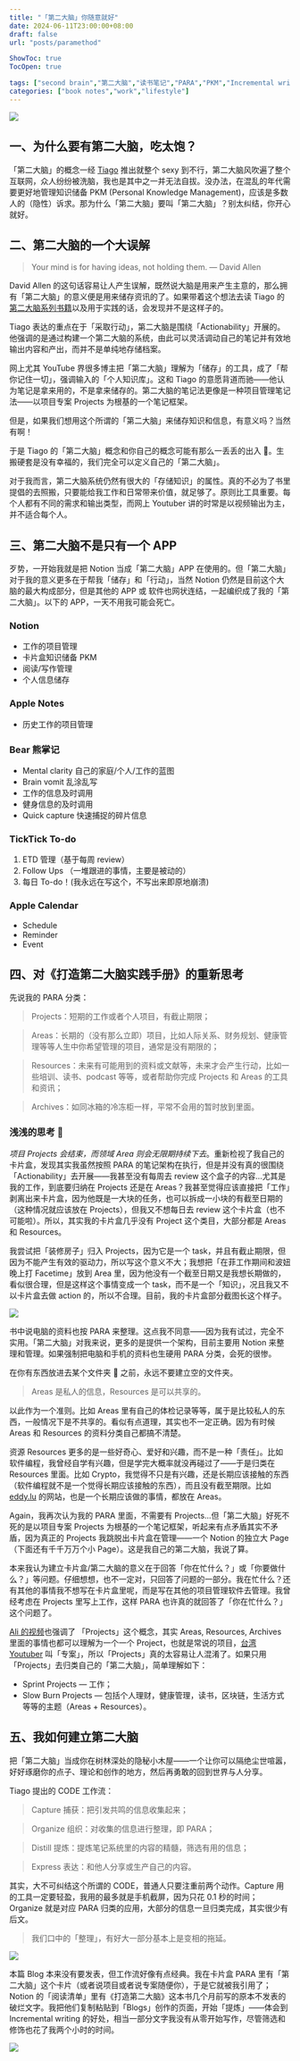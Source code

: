 ```yaml
---
title: "「第二大脑」你随意就好"
date: 2024-06-11T23:00:00+08:00
draft: false
url: "posts/paramethod"

ShowToc: true
TocOpen: true

tags: ["second brain","第二大脑","读书笔记","PARA","PKM","Incremental writing","渐进式写作"]
categories: ["book notes","work","lifestyle"]
---
```


![](/img/theparamethod.jpeg)

## 一、为什么要有第二大脑，吃太饱？

「第二大脑」的概念一经 [Tiago](https://fortelabs.com/) 推出就整个 sexy 到不行，第二大脑风吹遍了整个互联网，众人纷纷被洗脑，我也是其中之一并无法自拔。没办法，在混乱的年代需要更好地管理知识储备 PKM (Personal Knowledge Management)，应该是多数人的（隐性）诉求。那为什么「第二大脑」要叫「第二大脑」？别太纠结，你开心就好。

## 二、第二大脑的一个大误解

> Your mind is for having ideas, not holding them. — David Allen

David Allen 的这句话容易让人产生误解，既然说大脑是用来产生主意的，那么拥有「第二大脑」的意义便是用来储存资讯的了。如果带着这个想法去读 Tiago 的[第二大脑系列书籍](https://eddy.lu/posts/secondbrain/)以及用于实践的话，会发现并不是这样子的。



Tiago 表达的重点在于「采取行动」，第二大脑是围绕「Actionability」开展的。他强调的是通过构建一个第二大脑的系统，由此可以灵活调动自己的笔记并有效地输出内容和产出，而并不是单纯地存储档案。

网上尤其 YouTube 界很多博主把「第二大脑」理解为「储存」的工具，成了「帮你记住一切」，强调输入的「个人知识库」。这和 Tiago 的意愿背道而驰——他认为笔记是拿来用的，不是拿来储存的。第二大脑的笔记法更像是一种项目管理笔记法——以项目专案 Projects 为根基的一个笔记框架。

但是，如果我们想用这个所谓的「第二大脑」来储存知识和信息，有意义吗？当然有啊！

于是 Tiago 的「第二大脑」概念和你自己的概念可能有那么一丢丢的出入 🤏。生搬硬套是没有幸福的，我们完全可以定义自己的「第二大脑」。

对于我而言，第二大脑系统仍然有很大的「存储知识」的属性。真的不必为了书里提倡的去照搬，只要能给我工作和日常带来价值，就足够了。原则比工具重要。每个人都有不同的需求和输出类型，而网上 Youtuber 讲的时常是以视频输出为主，并不适合每个人。

## 三、第二大脑不是只有一个 APP

歹势，一开始我就是把 Notion 当成「第二大脑」APP 在使用的。但「第二大脑」对于我的意义更多在于帮我「储存」和「行动」，当然 Notion 仍然是目前这个大脑的最大构成部分，但是其他的 APP 或 软件也网状连结，一起编织成了我的「第二大脑」。以下的 APP，一天不用我可能会死亡。

### Notion

- 工作的项目管理
- 卡片盒知识储备 PKM
- 阅读/写作管理
- 个人信息储存

### Apple Notes

- 历史工作的项目管理

### Bear 熊掌记

- Mental clarity 自己的家庭/个人/工作的蓝图
- Brain vomit 乱涂乱写
- 工作的信息及时调用
- 健身信息的及时调用
- Quick capture 快速捕捉的碎片信息

### TickTick To-do

1. ETD 管理（基于每周 review）
2. Follow Ups （一堆跟进的事情，主要是被动的）
3. 每日 To-do！(我永远在写这个，不写出来即原地崩溃)

### Apple Calendar

- Schedule
- Reminder
- Event

## 四、对《打造第二大脑实践手册》的重新思考

先说我的 PARA 分类：



>Projects：短期的工作或者个人项目，有截止期限；

>Areas：长期的（没有那么立即）项目，比如人际关系、财务规划、健康管理等等人生中你希望管理的项目，通常是没有期限的；

>Resources：未来有可能用到的资料或文献等，未来才会产生行动，比如一些培训、读书、podcast 等等，或者帮助你完成 Projects 和 Areas 的工具和资讯；

>Archives：如同冰箱的冷冻柜一样，平常不会用的暂时放到里面。


### 浅浅的思考 🧠



*项目 Projects 会结束，而领域 Area 则会无限期持续下去*。重新检视了我自己的卡片盒，发现其实我虽然按照 PARA 的笔记架构在执行，但是并没有真的很围绕「Actionability」去开展——我甚至没有每周去 review 这个盒子的内容…尤其是我的工作，到底要归纳在 Projects 还是在 Areas？我甚至觉得应该直接把「工作」剥离出来卡片盒，因为他既是一大块的任务，也可以拆成一小块的有截至日期的（这种情况就应该放在 Projects），但我又不想每日去 review 这个卡片盒（也不可能啦）。所以，其实我的卡片盒几乎没有 Project 这个类目，大部分都是 Areas 和 Resources。

我尝试把「装修房子」归入 Projects，因为它是一个 task，并且有截止期限，但因为不能产生有效的驱动力，所以写这个意义不大；我想把「在菲工作期间和波妞晚上打 Facetime」放到 Area 里，因为他没有一个截至日期又是我想长期做的，看似很合理，但是这样这个事情变成一个 task，而不是一个「知识」，况且我又不以卡片盒去做 action 的，所以不合理。目前，我的卡片盒部分截图长这个样子。

![](/img/mostlyareas.png)

书中说电脑的资料也按 PARA 来整理。这点我不同意——因为我有试过，完全不实用。「第二大脑」对我来说，更多的是提供一个架构，目前主要用 Notion 来整理和管理。如果强制把电脑和手机的资料也生硬用 PARA 分类，会死的很惨。

在你有东西放进去某个文件夹 📁 之前，永远不要建立空的文件夹。



>Areas 是私人的信息，Resources 是可以共享的。

以此作为一个准则。比如 Areas 里有自己的体检记录等等，属于是比较私人的东西，一般情况下是不共享的。看似有点道理，其实也不一定正确。因为有时候 Areas 和 Resources 的资料分类自己都搞不清楚。

资源 Resources 更多的是一些好奇心、爱好和兴趣，而不是一种「责任」。比如软件编程，我曾经自学有兴趣，但是学完大概率就没再碰过了——于是归类在 Resources 里面。比如 Crypto，我觉得不只是有兴趣，还是长期应该接触的东西（软件编程就不是一个觉得长期应该接触的东西），而且没有截至期限。比如 [eddy.lu](http://eddy.lu) 的网站，也是一个长期应该做的事情，都放在 Areas。

Again，我再次认为我的 PARA 里面，不需要有 Projects…但「第二大脑」好死不死的是以项目专案 Projects 为根基的一个笔记框架，听起来有点矛盾其实不矛盾，因为真正的 Projects 我跳脱出卡片盒在管理——一个 Notion 的独立大 Page（下面还有千千万万个小 Page）。这是我自己的第二大脑，我说了算。

本来我认为建立卡片盒/第二大脑的意义在于回答「你在忙什么？」或「你要做什么？」等问题。仔细想想，也不一定对，只回答了问题的一部分。我在忙什么？还有其他的事情我不想写在卡片盒里呢，而是写在其他的项目管理软件去管理。我曾经考虑在 Projects 里写上工作，这样 PARA 也许真的就回答了「你在忙什么？」这个问题了。

[Ali 的视频](https://www.youtube.com/watch?v=K-ssUVyfn5g)也强调了 「Projects」这个概念，其实 Areas, Resources, Archives 里面的事情也都可以理解为一个一个 Project，也就是常说的项目，[台湾 Youtuber](https://www.youtube.com/watch?v=yBKjehUcDVg&t=1204s) 叫「专案」，所以「Projects」真的太容易让人混淆了。如果只用「Projects」去归类自己的「第二大脑」，简单理解如下：

- Sprint Projects — 工作；
- Slow Burn Projects — 包括个人理财，健康管理，读书，区块链，生活方式等等的主题（Areas + Resources）。



## 五、我如何建立第二大脑

把「第二大脑」当成你在树林深处的隐秘小木屋——一个让你可以隔绝尘世喧嚣，好好琢磨你的点子、理论和创作的地方，然后再勇敢的回到世界与人分享。

Tiago 提出的 CODE 工作流：



> Capture 捕获：把引发共鸣的信息收集起来；

> Organize 组织：对收集的信息进行整理，即 PARA；

> Distill 提炼：提炼笔记系统里的内容的精髓，筛选有用的信息；

> Express 表达：和他人分享或生产自己的内容。

其实，大不可纠结这个所谓的 CODE，普通人只要注重前两个动作。Capture 用的工具一定要轻盈，我用的最多就是手机截屏，因为只花 0.1 秒的时间；Organize 就是对应 PARA 归类的应用，大部分的信息一旦归类完成，其实很少有后文。

> 我们口中的「整理」，有好大一部分基本上是变相的拖延。

![](/img/captureorganize.png)



本篇 Blog 本来没有要发表，但工作流好像有点经典。我在卡片盒 PARA 里有「第二大脑」这个卡片（或者说项目或者说专案随便你），于是它就被我引用了；Notion 的「阅读清单」里有《打造第二大脑》这本书几个月前写的原本不发表的破烂文字。我把他们复制粘贴到「Blogs」创作的页面，开始「提炼」——体会到 Incremental writing 的好处，相当一部分文字我没有从零开始写作，尽管筛选和修饰也花了我两个小时的时间。

![](/img/basbdistill.png)